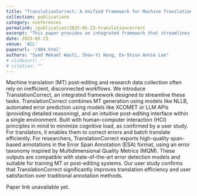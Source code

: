 ```yaml
---
title: "TranslationCorrect: A Unified Framework for Machine Translation Post-Editing with Predictive Error Assistance"
collection: publications
category: conferences
permalink: /publication/2025-05-23-translationcorrect
excerpt: "This paper provides an integrated framework that streamlines the translation process, enabling easier data collection procedures and translation pipelines."
date: 2025-05-23
venue: 'ACL'
paperurl: '/404.html'
authors: "Syed Mekael Wasti, Shou-Yi Hung, En-Shiun Annie Lee"
# slidesurl: ''
# citation: ""
---
```


Machine translation (MT) post-editing and research data collection often rely on inefficient, disconnected workflows. We introduce TranslationCorrect, an integrated framework designed to streamline these tasks. TranslationCorrect combines MT generation using models like NLLB, automated error prediction using models like XCOMET or LLM APIs (providing detailed reasoning), and an intuitive post-editing interface within a single environment. Built with human-computer interaction (HCI) principles in mind to minimize cognitive load, as confirmed by a user study. For translators, it enables them to correct errors and batch translate efficiently. For researchers, TranslationCorrect exports high-quality span-based annotations in the Error Span Annotation (ESA) format, using an error taxonomy inspired by Multidimensional Quality Metrics (MQM). These outputs are compatible with state-of-the-art error detection models and suitable for training MT or post-editing systems. Our user study confirms that TranslationCorrect significantly improves translation efficiency and user satisfaction over traditional annotation methods.

Paper link unavailable yet. 